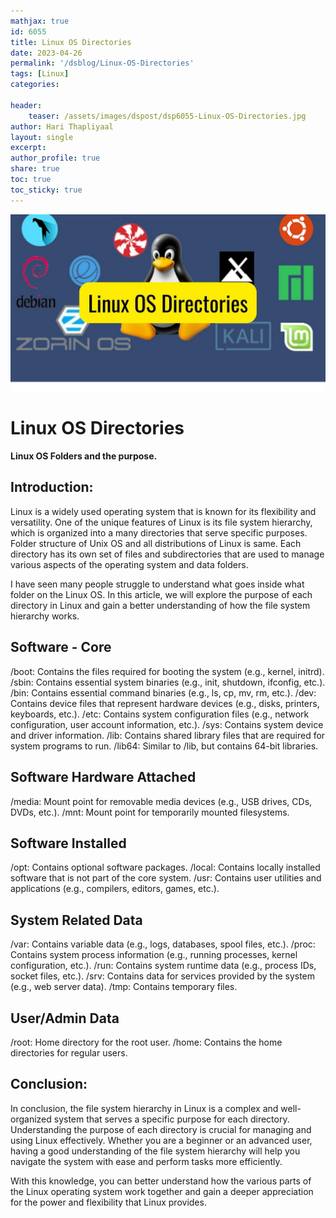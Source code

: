 ```yaml
---
mathjax: true
id: 6055
title: Linux OS Directories 
date: 2023-04-26
permalink: '/dsblog/Linux-OS-Directories'
tags: [Linux] 
categories: 

header:
    teaser: /assets/images/dspost/dsp6055-Linux-OS-Directories.jpg
author: Hari Thapliyaal   
layout: single   
excerpt:   
author_profile: true   
share: true   
toc: true   
toc_sticky: true 
---
```


![title](/assets/images/dspost/dsp6055-Linux-OS-Directories.jpg)


# Linux OS Directories

**Linux OS Folders and the purpose.**

## Introduction:

Linux is a widely used operating system that is known for its flexibility and versatility. One of the unique features of Linux is its file system hierarchy, which is organized into a many directories that serve specific purposes. Folder structure of Unix OS and all distributions of Linux is same. Each directory has its own set of files and subdirectories that are used to manage various aspects of the operating system and data folders.

I have seen many people struggle to understand what goes inside what folder on the Linux OS. In this article, we will explore the purpose of each directory in Linux and gain a better understanding of how the file system hierarchy works.


## Software - Core
/boot: Contains the files required for booting the system (e.g., kernel, initrd).
/sbin: Contains essential system binaries (e.g., init, shutdown, ifconfig, etc.).
/bin: Contains essential command binaries (e.g., ls, cp, mv, rm, etc.).
/dev: Contains device files that represent hardware devices (e.g., disks, printers, keyboards, etc.).
/etc: Contains system configuration files (e.g., network configuration, user account information, etc.).
/sys: Contains system device and driver information.
/lib: Contains shared library files that are required for system programs to run.
/lib64: Similar to /lib, but contains 64-bit libraries.

## Software Hardware Attached
/media: Mount point for removable media devices (e.g., USB drives, CDs, DVDs, etc.).
/mnt: Mount point for temporarily mounted filesystems.

## Software Installed
/opt: Contains optional software packages.
/local: Contains locally installed software that is not part of the core system.
/usr: Contains user utilities and applications (e.g., compilers, editors, games, etc.).

## System Related Data
/var: Contains variable data (e.g., logs, databases, spool files, etc.).
/proc: Contains system process information (e.g., running processes, kernel configuration, etc.).
/run: Contains system runtime data (e.g., process IDs, socket files, etc.).
/srv: Contains data for services provided by the system (e.g., web server data).
/tmp: Contains temporary files.

## User/Admin Data 
/root: Home directory for the root user.
/home: Contains the home directories for regular users.

## Conclusion:

In conclusion, the file system hierarchy in Linux is a complex and well-organized system that serves a specific purpose for each directory. Understanding the purpose of each directory is crucial for managing and using Linux effectively. Whether you are a beginner or an advanced user, having a good understanding of the file system hierarchy will help you navigate the system with ease and perform tasks more efficiently.

With this knowledge, you can better understand how the various parts of the Linux operating system work together and gain a deeper appreciation for the power and flexibility that Linux provides.
